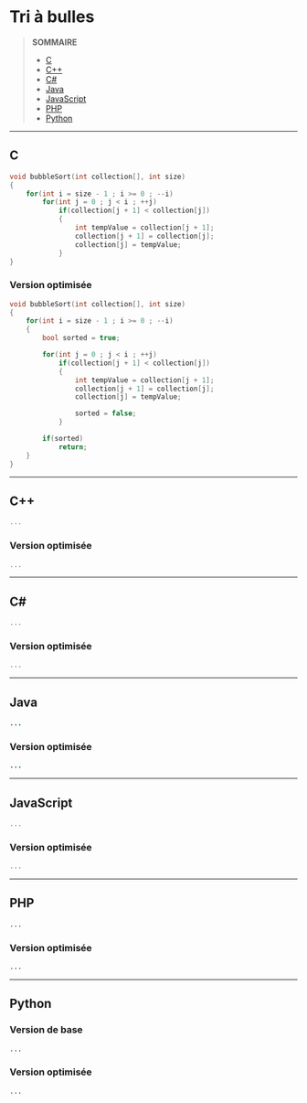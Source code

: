 # Tri à bulles

> **SOMMAIRE**
> + [C](#c)
> + [C++](#c-1)
> + [C#](#c-2)
> + [Java](#java)
> + [JavaScript](#javascript)
> + [PHP](#php)
> + [Python](#python)

---

## C

```c
void bubbleSort(int collection[], int size)
{
    for(int i = size - 1 ; i >= 0 ; --i)
        for(int j = 0 ; j < i ; ++j)
            if(collection[j + 1] < collection[j])
            {
                int tempValue = collection[j + 1];
                collection[j + 1] = collection[j];
                collection[j] = tempValue;
            }
}
```

### Version optimisée

```c
void bubbleSort(int collection[], int size)
{
    for(int i = size - 1 ; i >= 0 ; --i)
    {
        bool sorted = true;

        for(int j = 0 ; j < i ; ++j)
            if(collection[j + 1] < collection[j])
            {
                int tempValue = collection[j + 1];
                collection[j + 1] = collection[j];
                collection[j] = tempValue;

                sorted = false;
            }

        if(sorted)
            return;
    }
}
```

---

## C++

```cpp
...
```

### Version optimisée

```cpp
...
```

---

## C#

```csharp
...
```

### Version optimisée

```csharp
...
```

---

## Java

```java
...
```

### Version optimisée

```java
...
```

---

## JavaScript

```javascript
...
```

### Version optimisée

```javascript
...
```

---

## PHP

```php
...
```

### Version optimisée

```php
...
```

---

## Python

### Version de base

```python
...
```

### Version optimisée

```python
...
```
